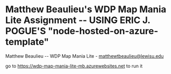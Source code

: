 # Matthew Beaulieu's WDP Map Mania Lite Assignment -- USING ERIC J. POGUE'S "node-hosted-on-azure-template"

Matthew Beaulieu -- WDP Map Mania Lite - matthewtbeaulieu@lewisu.edu

go to https://wdp-map-mania-lite-mb.azurewebsites.net to run it
